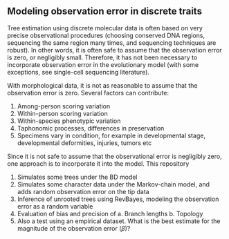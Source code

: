 ## Modeling observation error in discrete traits

Tree estimation using discrete molecular data is often based on very precise observational procedures (choosing conserved DNA regions, sequencing the same region many times, and sequencing techniques are robust). In other words, it is often safe to assume that the observation error is zero, or negligibly small. Therefore, it has not been necessary to incorporate observation error in the evolutionary model (with some exceptions, see single-cell sequencing literature).

With morphological data, it is not as reasonable to assume that the observation error is zero. Several factors can contribute:

1. Among-person scoring variation
2. Within-person scoring variation
3. Within-species phenotypic variation
4. Taphonomic processes, differences in preservation
5. Specimens vary in condition, for example in developmental stage, developmental deformities, injuries, tumors etc

Since it is not safe to assume that the observational error is negligibly zero, one approach is to incorporate it into the model. This repository 

1. Simulates some trees under the BD model
2. Simulates some character data under the Markov-chain model, and adds random observation error on the tip data
3. Inference of unrooted trees using RevBayes, modeling the observation error as a random variable
4. Evaluation of bias and precision of 
    a. Branch lengths
    b. Topology
5. Also a test using an empirical dataset. What is the best estimate for the magnitude of the observation error ($\beta$)?
